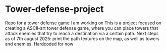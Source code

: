 # Tower-defense-project
Repo for a tower defense game I am working on
This is a project focused on creating a ASCII-art tower defense game, where you can place towers that attack enemies that try to reach a destination via a certain path. 
Next steps as of 7th august 2025:
print the path textures on the map, as well as towers and enemies. Hardcoded for now